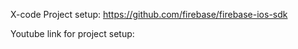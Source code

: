 X-code Project setup:
https://github.com/firebase/firebase-ios-sdk

Youtube link for project setup:
 
